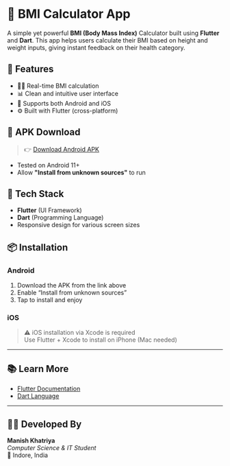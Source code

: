 # 🧮 BMI Calculator App

A simple yet powerful **BMI (Body Mass Index)** Calculator built using **Flutter** and **Dart**. This app helps users calculate their BMI based on height and weight inputs, giving instant feedback on their health category.

## 🚀 Features

- 🧑‍⚕️ Real-time BMI calculation
- 📊 Clean and intuitive user interface
- 📱 Supports both Android and iOS
- ⚙️ Built with Flutter (cross-platform)

## 📱 APK Download

> 👉 [Download Android APK](./f9a64803-4202-474b-8088-c66092ff4df9.apk)

- Tested on Android 11+
- Allow **"Install from unknown sources"** to run

## 🔧 Tech Stack

- **Flutter** (UI Framework)
- **Dart** (Programming Language)
- Responsive design for various screen sizes

## 📦 Installation

### Android
1. Download the APK from the link above
2. Enable “Install from unknown sources”
3. Tap to install and enjoy

### iOS  
> ⚠️ iOS installation via Xcode is required  
Use Flutter + Xcode to install on iPhone (Mac needed)

---

## 📚 Learn More

- [Flutter Documentation](https://docs.flutter.dev/)
- [Dart Language](https://dart.dev/)

---

## 👨‍💻 Developed By

**Manish Khatriya**  
_Computer Science & IT Student_  
📍 Indore, India


